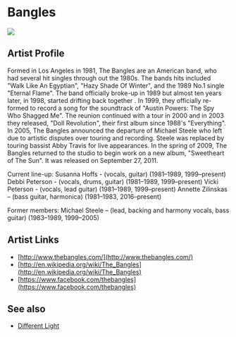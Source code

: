 # Bangles

![](../../asssets/artists/Bangles.png)

## Artist Profile

Formed in Los Angeles in 1981, The Bangles are an American band, who had several hit singles through out the 1980s. The bands hits included "Walk Like An Egyptian", "Hazy Shade Of Winter", and the 1989 No.1 single "Eternal Flame". The band officially broke-up in 1989 but almost ten years later, in 1998, started drifting back together . In 1999, they officially re-formed to record a song for the soundtrack of "Austin Powers: The Spy Who Shagged Me". The reunion continued with a tour in 2000 and in 2003 they released, "Doll Revolution", their first album since 1988's "Everything". In 2005, The Bangles announced the departure of Michael Steele who left due to artistic disputes over touring and recording. Steele was replaced by touring bassist Abby Travis for live appearances. In the spring of 2009, The Bangles returned to the studio to begin work on a new album, "Sweetheart of The Sun". It was released on September 27, 2011. 

Current line-up:
Susanna Hoffs - (vocals, guitar) (1981–1989, 1999–present)
Debbi Peterson - (vocals, drums, guitar) (1981–1989, 1999–present)
Vicki Peterson - (vocals, lead guitar) (1981–1989, 1999–present)
Annette Zilinskas – (bass guitar, harmonica) (1981–1983, 2016–present)

Former members:
Michael Steele – (lead, backing and harmony vocals, bass guitar) (1983–1989, 1999–2005)

## Artist Links

- [http://www.thebangles.com/](http://www.thebangles.com/)
- [http://en.wikipedia.org/wiki/The_Bangles](http://en.wikipedia.org/wiki/The_Bangles)
- [https://www.facebook.com/thebangles](https://www.facebook.com/thebangles)


## See also

- [Different Light](Bangles-Different_Light.md)
